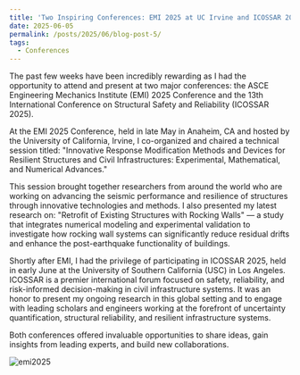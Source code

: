 ```yaml
---
title: 'Two Inspiring Conferences: EMI 2025 at UC Irvine and ICOSSAR 2025 at USC'
date: 2025-06-05
permalink: /posts/2025/06/blog-post-5/
tags:
  - Conferences
---
```


<p>The past few weeks have been incredibly rewarding as I had the opportunity to attend and present at two major conferences: the ASCE Engineering Mechanics Institute (EMI) 2025 Conference and the 13th International Conference on Structural Safety and Reliability (ICOSSAR 2025).

<p>At the EMI 2025 Conference, held in late May in Anaheim, CA and hosted by the University of California, Irvine, I co-organized and chaired a technical session titled:
"Innovative Response Modification Methods and Devices for Resilient Structures and Civil Infrastructures: Experimental, Mathematical, and Numerical Advances."

<p>This session brought together researchers from around the world who are working on advancing the seismic performance and resilience of structures through innovative technologies and methods. I also presented my latest research on:
"Retrofit of Existing Structures with Rocking Walls"
— a study that integrates numerical modeling and experimental validation to investigate how rocking wall systems can significantly reduce residual drifts and enhance the post-earthquake functionality of buildings.

<p>Shortly after EMI, I had the privilege of participating in ICOSSAR 2025, held in early June at the University of Southern California (USC) in Los Angeles. ICOSSAR is a premier international forum focused on safety, reliability, and risk-informed decision-making in civil infrastructure systems. It was an honor to present my ongoing research in this global setting and to engage with leading scholars and engineers working at the forefront of uncertainty quantification, structural reliability, and resilient infrastructure systems.

<p>Both conferences offered invaluable opportunities to share ideas, gain insights from leading experts, and build new collaborations.</p>



 ![emi2025](https://github.com/user-attachments/assets/418b256e-3507-41e6-a72c-d38a67188432)

 
